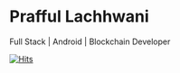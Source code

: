 # Prafful Lachhwani
Full Stack | Android | Blockchain Developer

[![Hits](https://hits.seeyoufarm.com/api/count/incr/badge.svg?url=https%3A%2F%2Fgithub.com%2Fprafful98&count_bg=%2379C83D&title_bg=%23555555&title=visitors&edge_flat=false)](https://hits.seeyoufarm.com)
